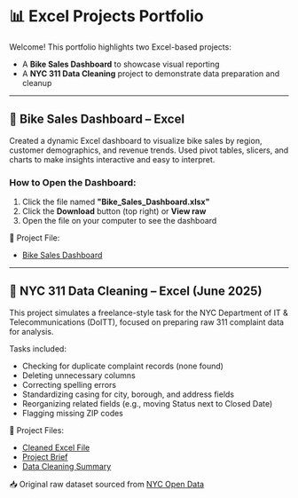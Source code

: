# 📊 Excel Projects Portfolio

Welcome! This portfolio highlights two Excel-based projects:
- A **Bike Sales Dashboard** to showcase visual reporting
- A **NYC 311 Data Cleaning** project to demonstrate data preparation and cleanup
---

## 🚴 Bike Sales Dashboard – Excel

Created a dynamic Excel dashboard to visualize bike sales by region, customer demographics, and revenue trends. Used pivot tables, slicers, and charts to make insights interactive and easy to interpret.

### How to Open the Dashboard:
1. Click the file named **"Bike_Sales_Dashboard.xlsx"**
2. Click the **Download** button (top right) or **View raw**
3. Open the file on your computer to see the dashboard

📁 Project File:
- [Bike Sales Dashboard](Bike_Sales_Dashboard.xlsx)

---

## 🧼 NYC 311 Data Cleaning – Excel (June 2025)

This project simulates a freelance-style task for the NYC Department of IT & Telecommunications (DoITT), focused on preparing raw 311 complaint data for analysis.

Tasks included:
- Checking for duplicate complaint records (none found)
- Deleting unnecessary columns
- Correcting spelling errors
- Standardizing casing for city, borough, and address fields
- Reorganizing related fields (e.g., moving Status next to Closed Date)
- Flagging missing ZIP codes

📁 Project Files:
- [Cleaned Excel File](NYC_311_Cleaned_Data_June2025.xlsx)
- [Project Brief](NYC_311_Data_Cleaning_Project_Brief.docx)
- [Data Cleaning Summary](NYC_311_Data_Cleaning_Summary.docx)

📥 Original raw dataset sourced from [NYC Open Data](https://data.cityofnewyork.us/City-Government/311-Service-Requests-from-2025/erm2-nwe9)
